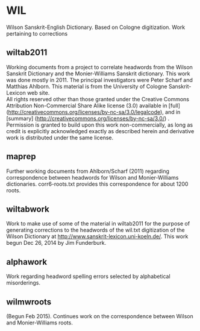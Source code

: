 WIL
===

Wilson Sanskrit-English Dictionary. Based on Cologne digitization. Work pertaining to corrections


wiltab2011
----------

Working documents from a project to correlate headwords from
             the Wilson Sanskrit Dictionary and the Monier-Williams Sanskrit
             dictionary.  This work was done mostly in 2011.  The principal
             investigators were Peter Scharf and Matthias Ahlborn.  This
             material is from the University of Cologne Sanskrit-Lexicon
             web site.  
             All rights reserved other than those granted under the Creative Commons Attribution
             Non-Commercial Share Alike license (3.0) available in [full]
             (http://creativecommons.org/licenses/by-nc-sa/3.0/legalcode), and in [summary]
             (http://creativecommons.org/licenses/by-nc-sa/3.0/) . Permission is
             granted to build upon this work non-commercially, as long as credit is explicitly
             acknowledged exactly as described herein and derivative work is distributed under the
             same license.

maprep
------

Further working documents from Ahlborn/Scharf (2011) regarding correspondence between headwords for
Wilson and Monier-Williams dictionaries.
corr6-roots.txt provides this correspondence for about 1200 roots.

wiltabwork
----------

Work to make use of some of the material in wiltab2011 for the purpose of generating
             corrections to the headwords of the wil.txt digitization of the Wilson Dictionary
             at http://www.sanskrit-lexicon.uni-koeln.de/.  This work begun Dec 26, 2014 by
	     Jim Funderburk.

alphawork
---------

Work regarding  headword spelling errors selected by alphabetical misorderings.

wilmwroots
----------

(Begun Feb 2015). Continues work on the correspondence between Wilson and Monier-Williams roots.
